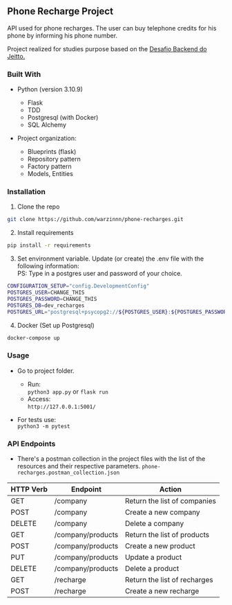 ## Phone Recharge Project


API used for phone recharges. The user can buy telephone credits for his phone by informing his phone number.

Project realized for studies purpose based on the [Desafio Backend do Jeitto.](https://github.com/Jeitto/jeitto-backend-challenge-201901)


### Built With
- Python (version 3.10.9)
    - Flask
    - TDD
    - Postgresql (with Docker)
    - SQL Alchemy

- Project organization:
    - Blueprints (flask)
    - Repository pattern
    - Factory pattern
    - Models, Entities

### Installation

1. Clone the repo
```sh
git clone https://github.com/warzinnn/phone-recharges.git
```

2. Install requirements
```sh
pip install -r requirements
```

3. Set environment variable. Update (or create) the .env file with the following information:  
PS: Type in a postgres user and password of your choice.
```sh
CONFIGURATION_SETUP="config.DevelopmentConfig"
POSTGRES_USER=CHANGE_THIS
POSTGRES_PASSWORD=CHANGE_THIS
POSTGRES_DB=dev_recharges
POSTGRES_URL="postgresql+psycopg2://${POSTGRES_USER}:${POSTGRES_PASSWORD}@localhost:5432/${POSTGRES_DB}"
```

4. Docker (Set up Postgresql)
```sh 
docker-compose up
```

### Usage
- Go to project folder. 
    - Run:  
        `python3 app.py` or `flask run`
    - Access:  
        `http://127.0.0.1:5001/`

- For tests use:  
    `python3 -m pytest`

### API Endpoints
- There's a postman collection in the project files with the list of the resources and their respective parameters.
    `phone-recharges.postman_collection.json`

| HTTP Verb | Endpoint | Action |
| --- | --- | --- |
| GET | /company |  Return the list of companies |
| POST | /company |  Create a new company |
| DELETE | /company |  Delete a company |
| GET | /company/products |  Return the list of products |
| POST | /company/products |  Create a new product |
| PUT | /company/products |  Update a product |
| DELETE | /company/products |  Delete a product |
| GET | /recharge |  Return the list of recharges |
| POST | /recharge |  Create a new recharge |